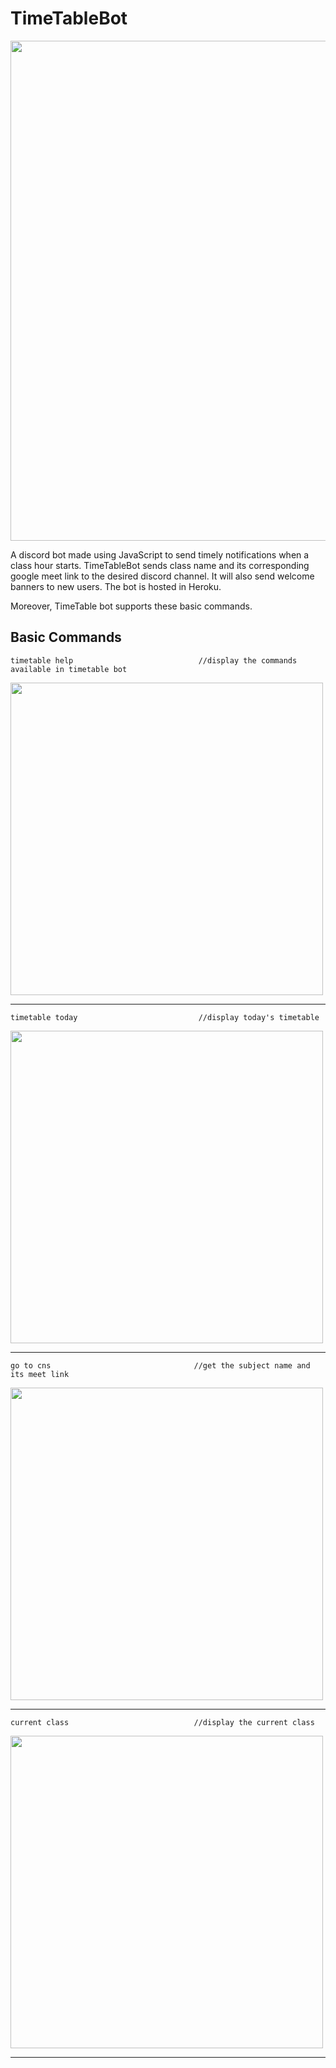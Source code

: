 # TimeTableBot

<img src="https://github.com/qdotdash/TimeTableBot/blob/dev/screenshots/socialpreview.png" width=800>

A discord bot made using JavaScript to send timely notifications when a class hour starts. TimeTableBot sends class name and its corresponding google meet link 
to the desired discord channel. It will also send welcome banners to new users. The bot is hosted in Heroku.

Moreover, TimeTable bot supports these basic commands.

## Basic Commands 

```
timetable help                            //display the commands available in timetable bot
```

<img src="https://github.com/qdotdash/TimeTableBot/blob/dev/screenshots/timetablehelp.PNG" width=500>
<hr>

```
timetable today                           //display today's timetable
```

<img src="https://github.com/qdotdash/TimeTableBot/blob/dev/screenshots/timetabletoday.PNG" width=500>
<hr>

```
go to cns                                //get the subject name and its meet link
```

<img src="https://github.com/qdotdash/TimeTableBot/blob/dev/screenshots/gotocns.PNG" width=500>
<hr>

```
current class                            //display the current class
```

<img src="https://github.com/qdotdash/TimeTableBot/blob/dev/screenshots/currentclass.PNG" width=500>
<hr>

